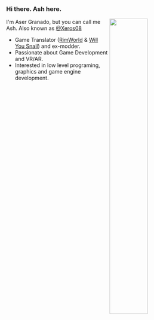 ### Hi there. Ash here.

<img align="right" width="45%" src="https://github-readme-stats.vercel.app/api?username=ash-dvlpr&show_icons=true&theme=transparent" />

I'm Aser Granado, but you can call me Ash. Also known as [@Xeros08](https://github.com/xeros08)

- Game Translator ([RimWorld](https://github.com/Ludeon/RimWorld-Spanish) & [Will You Snail](https://store.steampowered.com/app/1115050/Will_You_Snail)) and ex-modder.
- Passionate about Game Development and VR/AR.
- Interested in low level programing, graphics and game engine development.

